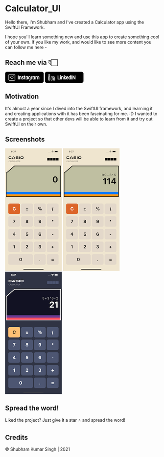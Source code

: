 # Calculator_UI


Hello there, I'm Shubham and I've created a Calculator app using the SwiftUI Framework.
    
I hope you'll learn something new and use this app to create something cool of your own.
If you like my work, and would like to see more content you can follow me here - 


## Reach me via 👇🏻

[![Instagram](https://raw.githubusercontent.com/Shubham0812/SearchX/master/insta.png)](https://www.instagram.com/shubham_iosdev/) [![Linkedin](https://raw.githubusercontent.com/Shubham0812/SearchX/master/linkedIn.png)](https://www.linkedin.com/in/shubham0812/)


## Motivation

It's almost a year since I dived into the SwiftUI framework, and learning it and creating applications with it has been fascinating for me. :D
I wanted to create a project so that other devs will be able to learn from it and try out SwiftUI on their own. 


## Screenshots
![Light Theme](https://raw.githubusercontent.com/Shubham0812/Calculator_UI/main/Calculator_UI/Resources/screenshots/1.png)
![Light Theme with Computation](https://raw.githubusercontent.com/Shubham0812/Calculator_UI/main/Calculator_UI/Resources/screenshots/2.png)
![Dark theme](https://raw.githubusercontent.com/Shubham0812/Calculator_UI/main/Calculator_UI/Resources/screenshots/3.png)


## Spread the word!
Liked the project? Just give it a star ⭐️ and spread the word!

## Credits
© Shubham Kumar Singh | 2021
